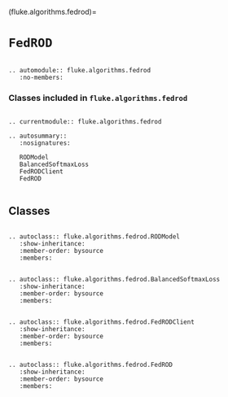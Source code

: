 (fluke.algorithms.fedrod)=

# ``FedROD``

```{eval-rst}

.. automodule:: fluke.algorithms.fedrod
   :no-members:

```

<h3>

Classes included in ``fluke.algorithms.fedrod``

</h3>

```{eval-rst}

.. currentmodule:: fluke.algorithms.fedrod

.. autosummary::
   :nosignatures:

   RODModel
   BalancedSoftmaxLoss
   FedRODClient
   FedROD
   
```


## Classes

```{eval-rst}

.. autoclass:: fluke.algorithms.fedrod.RODModel
   :show-inheritance:
   :member-order: bysource
   :members: 

```

```{eval-rst}

.. autoclass:: fluke.algorithms.fedrod.BalancedSoftmaxLoss
   :show-inheritance:
   :member-order: bysource
   :members: 

```

```{eval-rst}

.. autoclass:: fluke.algorithms.fedrod.FedRODClient
   :show-inheritance:
   :member-order: bysource
   :members: 

```

```{eval-rst}

.. autoclass:: fluke.algorithms.fedrod.FedROD
   :show-inheritance:
   :member-order: bysource
   :members: 

```